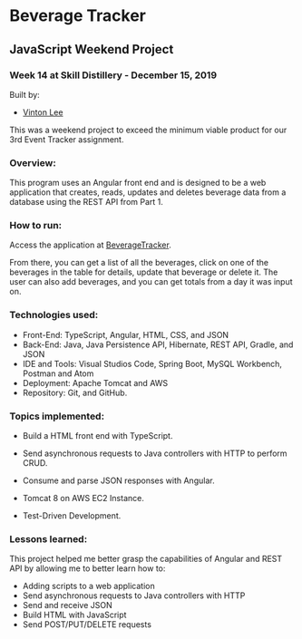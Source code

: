 # Beverage Tracker

## JavaScript Weekend Project

### Week 14 at Skill Distillery - December 15, 2019

Built by:

-   [Vinton Lee](http://vintonlee.dev)

This was a weekend project to exceed the minimum viable product for our 3rd Event Tracker assignment.

### Overview:

This program uses an Angular front end and is designed to be a web application that creates, reads, updates and deletes beverage data from a database using the REST API from Part 1.

### How to run:

Access the application at [BeverageTracker](http://3.132.229.160:8080/EventTracker/).

From there, you can get a list of all the beverages, click on one of the beverages in the table for details, update that beverage or delete it. The user can also add beverages, and you can get totals from a day it was input on.

### Technologies used:

-   Front-End: TypeScript, Angular, HTML, CSS, and JSON
-   Back-End: Java, Java Persistence API, Hibernate, REST API, Gradle, and JSON
-   IDE and Tools: Visual Studios Code, Spring Boot, MySQL Workbench, Postman and Atom
-   Deployment: Apache Tomcat and AWS
-   Repository: Git, and GitHub.

### Topics implemented:

-   Build a HTML front end with TypeScript.

-   Send asynchronous requests to Java controllers with HTTP to perform CRUD.

-   Consume and parse JSON responses with Angular.

-   Tomcat 8 on AWS EC2 Instance.

-   Test-Driven Development.

### Lessons learned:

This project helped me better grasp the capabilities of Angular and REST API by allowing me to better learn how to:

-   Adding scripts to a web application
-   Send asynchronous requests to Java controllers with HTTP
-   Send and receive JSON
-   Build HTML with JavaScript
-   Send POST/PUT/DELETE requests
